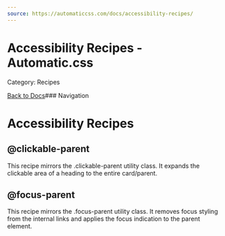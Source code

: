 ```yaml
---
source: https://automaticcss.com/docs/accessibility-recipes/
---
```


# Accessibility Recipes - Automatic.css

Category: Recipes

[Back to Docs](https://automaticcss.com/docs)### Navigation

# Accessibility Recipes

## @clickable-parent

This recipe mirrors the .clickable-parent utility class. It expands the clickable area of a heading to the entire card/parent.

## @focus-parent

This recipe mirrors the .focus-parent utility class. It removes focus styling from the internal links and applies the focus indication to the parent element.

